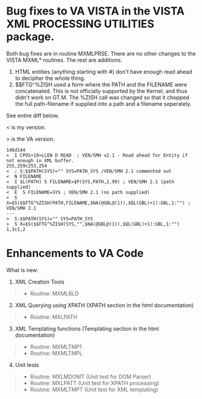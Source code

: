 # Bug fixes to VA VISTA in the VISTA XML PROCESSING UTILITIES package.

Both bug fixes are in routine MXMLPRSE. There are no other changes to the VISTA MXML\* routines. The rest are additions.

 1. HTML entities (anything starting with #) don't have enough read ahead to decipher the whole thing.
 2. $$FTG^%ZISH used a form where the PATH and the FILENAME were concatenated. This is not officially supported by the Kernel; and thus didn't work on GT.M. The %ZISH call was changed so that it chopped the full path-filename if supplied into a path and a filename seperately.

See entire diff below.

 \< is my version.
 
 \> is the VA version.
 

```
146d144
<  I CPOS+10>LLEN D READ  ; VEN/SMH v2.1 - Read ahead for Entity if not enough in XML buffer.
255,259c253,254
<  ; S:$$PATH(SYS)="" SYS=PATH_SYS /VEN/SMH 2.1 commented out
<  N FILENAME
<  I $L(PATH) S FILENAME=$P(SYS,PATH,2,99) ; VEN/SMH 2.1 (path supplied)
<  E  S FILENAME=SYS ; VEN/SMH 2.1 (no path supplied)
<  S X=$S($$FTG^%ZISH(PATH,FILENAME,$NA(@GBL@(1)),$QL(GBL)+1):GBL,1:"") ; VEN/SMH 2.1
---
>  S:$$PATH(SYS)="" SYS=PATH_SYS
>  S X=$S($$FTG^%ZISH(SYS,"",$NA(@GBL@(1)),$QL(GBL)+1):GBL,1:"")
1,3c1,2
```

# Enhancements to VA Code
What is new:
 
 1. XML Creation Tools
 > * Routine: MXMLBLD
 2. XML Querying using XPATH (XPATH section in the html documentation)
 > * Routine: MXLPATH
 3. XML Templating functions (Templating section in the html documentation)
 > * Routine: MXMLTMP1
 > * Routine: MXMLTMPL
 4. Unit tests
 > * Routine: MXLMDOMT (Unit test for DOM Parser)
 > * Routine: MXLPATT (Unit test for XPATH processing)
 > * Routine: MXMLTMPT (Unit test for XML templating)
